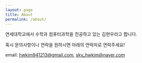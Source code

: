 ```yaml
---
layout: page
title: About
permalink: /about/
---
```


<p>연세대학교에서 수학과 컴퓨터과학을 전공하고 있는 김현우라고 합니다. </p>
<p>혹시 문의사항이나 연락을 원하시면 아래의 연락처로 연락주세요!</p>

email: hwkim941213@gmail.com, sky_hwkim@naver.com
